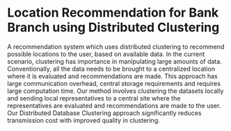 # Location Recommendation for Bank Branch using Distributed Clustering

A recommendation system which uses distributed clustering to recommend possible locations to the user, based on available data.
In the current scenario, clustering has importance in manipulating large amounts of data.
Conventionally, all the data needs to be brought to a centralized location where it is evaluated and recommendations are made. 
This approach has large communication overhead, central storage requirements and requires large computation time. 
Our method involves clustering the datasets locally and sending local representatives to a central site where the representatives are evaluated and recommendations are made to the user. 
Our Distributed Database Clustering approach significantly reduces transmission cost with improved quality in clustering.
